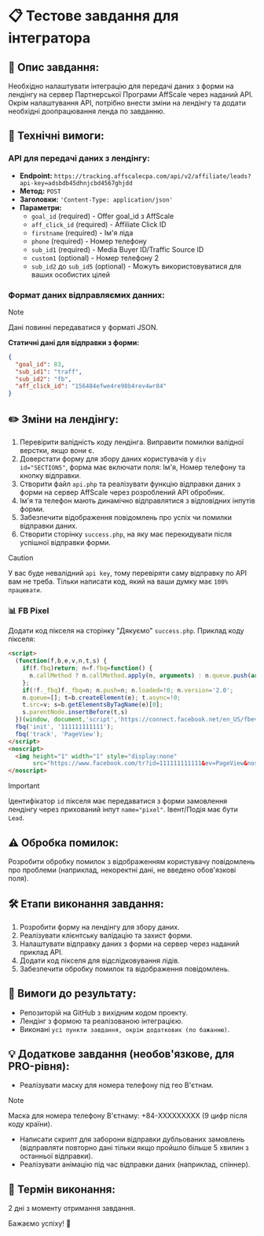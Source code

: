 # 📋 Тестове завдання для інтегратора

## 📄 Опис завдання:

Необхідно налаштувати інтеграцію для передачі даних з форми на лендінгу на сервер Партнерської Програми AffScale через наданий API. Окрім налаштування API, потрібно внести зміни на лендінгу та додати необхідні доопрацювання ленда по завданню.

## 🔧 Технічні вимоги:

### API для передачі даних з лендінгу:

- **Endpoint:** `https://tracking.affscalecpa.com/api/v2/affiliate/leads?api-key=adsbdb45dhnjcbd4567ghjdd`
- **Метод:** `POST`
- **Заголовки:** `'Content-Type: application/json'`
- **Параметри:**
  - `goal_id` (required) - Offer goal_id з AffScale
  - `aff_click_id` (required) - Affiliate Click ID
  - `firstname` (required) - Ім'я ліда
  - `phone` (required) - Номер телефону
  - `sub_id1` (required) - Media Buyer ID/Traffic Source ID
  - `custom1` (optional) - Номер телефону 2
  - `sub_id2` до `sub_id5` (optional) - Можуть використовуватися для ваших особистих цілей


### Формат даних відправляємих данних:

> [!NOTE]
> Дані повинні передаватися у форматі JSON.


**Статичні дані для відправки з форми:**

```json
{
  "goal_id": 83,
  "sub_id1": "traff",
  "sub_id2": "fb",
  "aff_click_id": "156484efwe4re98b4rev4wr84"
}
```

## ✏️ Зміни на лендінгу:

1. Перевірити валідність коду лендінга. Виправити помилки валідної верстки, якщо вони є.
2. Доверстати форму для збору даних користувачів у `div id="SECTION5"`, форма має включати поля: Ім'я, Номер телефону та кнопку відправки.
3. Створити файл `api.php` та реалізувати функцію відправки даних з форми на сервер AffScale через розроблений API обробник.
4. Ім'я та телефон мають динамічно відправлятися з відповідних інпутів форми.
5. Забезпечити відображення повідомлень про успіх чи помилки відправки даних.
6. Створити сторінку `success.php`, на яку має перекидувати після успішної відправки форми.

> [!CAUTION]
> У вас буде невалідний `api key`, тому перевіряти саму відправку по API вам не треба. Тільки написати код, який на ваши думку має `100% працювати`.


### 📊 FB Pixel 
Додати код пікселя на сторінку "Дякуємо" `success.php`. Приклад коду пікселя:

```html
<script>
  (function(f,b,e,v,n,t,s) {
    if(f.fbq)return; n=f.fbq=function() {
      n.callMethod ? n.callMethod.apply(n, arguments) : n.queue.push(arguments)
    };
    if(!f._fbq)f._fbq=n; n.push=n; n.loaded=!0; n.version='2.0';
    n.queue=[]; t=b.createElement(e); t.async=!0;
    t.src=v; s=b.getElementsByTagName(e)[0];
    s.parentNode.insertBefore(t,s)
  })(window, document,'script','https://connect.facebook.net/en_US/fbevents.js');
  fbq('init', '111111111111');
  fbq('track', 'PageView');
</script>
<noscript>
  <img height="1" width="1" style="display:none"
       src="https://www.facebook.com/tr?id=111111111111&ev=PageView&noscript=1"/>
</noscript>
```

> [!IMPORTANT]
> Ідентифікатор `id` пікселя має передаватися з форми замовлення лендінгу через прихований інпут `name="pixel"`. Івент/Подія має бути `Lead`.


## ⚠️ Обробка помилок:
Розробити обробку помилок з відображенням користувачу повідомлень про проблеми (наприклад, некоректні дані, не введено обов'язкові поля).


## 🛠️ Етапи виконання завдання:
1. Розробити форму на лендінгу для збору даних.
2. Реалізувати клієнтську валідацію та захист форми.
3. Налаштувати відправку даних з форми на сервер через наданий приклад API.
4. Додати код пікселя для відслідковування лідів.
5. Забезпечити обробку помилок та відображення повідомлень.


## 🎯 Вимоги до результату:
- Репозиторій на GitHub з вихідним кодом проекту.
- Лендінг з формою та реалізованою інтеграцією.
- Виконані `усі пункти завдання, окрім додаткових (по бажанню)`.


## 💡 Додаткове завдання (необов'язкове, для PRO-рівня):
- Реалізувати маску для номера телефону під гео В'єтнам.
> [!NOTE]
> Маска для номера телефону В'єтнаму: +84-XXXXXXXXX (9 цифр після коду країни).

- Написати скрипт для заборони відправки дубльованих замовлень (відправляти повторно дані тільки якщо пройшло більше 5 хвилин з останньої відправки).
- Реалізувати анімацію під час відправки даних (наприклад, спіннер).


## 📅 Термін виконання:
2 дні з моменту отримання завдання.

Бажаємо успіху! 🚀
